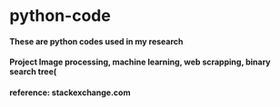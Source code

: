 # python-code
#### These are python codes used in my research
#### Project Image processing, machine learning, web scrapping, binary search tree(
#### reference: stackexchange.com

